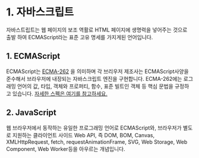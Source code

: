 # 1. 자바스크립트

자바스트립트는 웹 페이지의 보조 역활로 HTML 페이지에 생명력을 넣어주는 것으로 출발 하여 ECMAScript라는 표준 고유 명세를 가지게된 언어입니다.&#x20;

## 1. ECMAScript

ECMAScript는 [ECMA-262](https://ecma-international.org/publications-and-standards/standards/ecma-262/) 을 의미하며 각 브리우저 제조사는 ECMAScript사양을 준수해서 브라우저에 내장되는 자바스크립트 엔진을 구현합니다. ECMA-262에는 로그래밍 언어의 값, 타입, 객체와 프로퍼티, 함수, 표준 빌트인 객체 등 핵심 문법을 규정하고 있습니다. [자세한 스펙은 여기를 참고하세요.](https://tc39.es/ecma262/)

## 2. JavaScript

웹 브라우저에서 동작하는 유일한 프로그래밍 언어로 ECMAScript와, 브라우저가 별도로 지원하는 클라이언트 사이드 Web API, 즉 DOM, BOM, Canvas, XMLHttpRequest, fetch, requestAnimationFrame, SVG, Web Storage, Web Component, Web Worker등을 아우르는 개념입니다.
